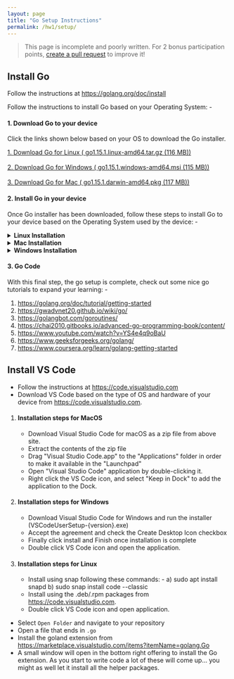 ```yaml
---
layout: page
title: "Go Setup Instructions"
permalink: /hw1/setup/
---
```


> This page is incomplete and poorly written. For 2 bonus participation points, [create a pull request](https://github.com/gwDistSys20/gwDistSys20.github.io) to improve it!

## Install Go

Follow the instructions at https://golang.org/doc/install

Follow the instructions to install Go based on your Operating System: -

<h4> 1. Download Go to your device</h4>

Click the links shown below based on your OS to download the Go installer.

<div class="container-fluid">
  <div class="row justify-content-center" style="margin-top: 12px;">
    
  <div class="col-md-3">
   <a href="https://golang.org/dl/go1.15.1.linux-amd64.tar.gz" id="start" class="download js-download">
        1. <span id="download-button" class="big js-downloadButton">Download Go for Linux</span>
        <span id="download-description" class="desc js-downloadDescription">( go1.15.1.linux-amd64.tar.gz (116 MB))</span>
      </a>
   </div>  <br>      
  <div class="col-md-3">
  <a href="https://golang.org/dl/go1.15.1.windows-amd64.msi" id="start" class="download js-download">
    2. <span id="download-button" class="big js-downloadButton">Download Go for Windows</span>
    <span id="download-description" class="desc js-downloadDescription">( go1.15.1.windows-amd64.msi (115 MB))</span>
  </a>
  </div>
  <div class = "col-md-3"><br>
  <a href="https://golang.org/dl/go1.15.1.darwin-amd64.pkg" id="start" class="download js-download">
          3. <span id="download-button" class="big js-downloadButton">Download Go for Mac</span>
          <span id="download-description" class="desc js-downloadDescription">( go1.15.1.darwin-amd64.pkg (117 MB))</span>
        </a>
  </div>
</div>
</div>

<h4> 2. Install Go in your device</h4>

Once Go installer has been downloaded, follow these steps to install Go to your device based on the Operating System used by the device: -

<details><summary><strong>Linux Installation</strong></summary>
<p>

```html
Remove all the previous versions of Go before installing a new version on the device. To do so, follow these steps:- 

1. Delete the go directory (usually /usr/local/go)
2. Remove GO bin directory from PATH environment variable of the device (edit /etc/profile or $HOME/.profile)

Once it is confirmed that all previous versions have been deleted, follow these steps to install Go:-

1. Create a Go tree in /usr/local/go, by extracting the downloaded archive into /usr/local. Run following command 
   as root or through sudo

   tar -C /usr/local -xzf go1.14.3.linux-amd64.tar.gz

2. Add the following line to the $HOME/.profile or /etc/profile

   export PATH=$PATH:/usr/local/go/bin

Note: Changes made to profile file are applied only after the user logs into computer the next time, if you want 
immediate results execute shell commands directlty or execute them via profile such as source $HOME/.profile

3. Verify the installation by confirming the version of go installed, by running following command on cmd: -

   $ go version
```
</p>
</details>

<details><summary><strong>Mac Installation</strong></summary>
<p>

```html
Remove all the previous versions of Go before installing a new version on the device. To do so, follow these steps:- 

1. Delete the go directory (usually /usr/local/go)
2. Remove GO bin directory from PATH environment variable of the device (remove the /etc/paths.d/go file)

Once it is confirmed that all previous versions have been deleted, follow these steps to install Go:-

1. Open the GUI installer package downloaded and follow the prompts to install Go.
  
2. The package installer will install Go distribution in /usr/local/go and sets PATH variable to /usr/local/go/bin,
   restart any open Terminal sessions for the change to take effect.

3. Verify the installation by confirming the version of go installed, by running following command on cmd: -

   $ go version
```
</p>
</details>

<details><summary><strong>Windows Installation</strong></summary>
<p>

```html
Remove all the previous versions of Go before installing a new version on the device. To do so, follow these steps:- 

1. Double click Add/Remove programs in the Control Panel.
2. Select Go Programming Language in Add/Remove programs and follow prompts.

Once it is confirmed that all previous versions have been deleted, follow these steps to install Go:-

1. Open the MSI installer and follow prompts to download Go.

2. By default, Go is installed in C:\Go, location can be changed as needed.

3. Verify the installation by confirming the version of go installed, by running following command on cmd: -

   $ go version
```
</p>
</details>

<h4> 3. Go Code </h4>

With this final step, the go setup is complete, check out some nice go tutorials to expand your learning: -

1) https://golang.org/doc/tutorial/getting-started
2) https://gwadvnet20.github.io/wiki/go/
3) https://golangbot.com/goroutines/
4) https://chai2010.gitbooks.io/advanced-go-programming-book/content/
5) https://www.youtube.com/watch?v=YS4e4q9oBaU
6) https://www.geeksforgeeks.org/golang/
7) https://www.coursera.org/learn/golang-getting-started

## Install VS Code

 - Follow the instructions at https://code.visualstudio.com
 - Download VS Code based on the type of OS and hardware of your device from https://code.visualstudio.com. 
 
 1) #### Installation steps for MacOS 
    - Download Visual Studio Code for macOS as a zip file from above site.
    - Extract the contents of the zip file
    - Drag "Visual Studio Code.app" to the "Applications" folder in order to make it available in the "Launchpad"
    - Open "Visual Studio Code" application by double-clicking it.
    - Right click the VS Code icon, and select "Keep in Dock" to add the application to the Dock.
 
 2) #### Installation steps for Windows
    - Download Visual Studio Code for Windows and run the installer (VSCodeUserSetup-{version}.exe)
    - Accept the agreement and check the Create Desktop Icon checkbox
    - Finally click install and Finish once installation is complete
    - Double click VS Code icon and open the application.
    
3) #### Installation steps for Linux
   - Install using snap following these commands: -
     a) sudo apt install snapd
     b) sudo snap install code --classic
   - Install using the .deb/.rpm packages from https://code.visualstudio.com. 
   - Double click VS Code icon and open application.
   
 - Select `Open Folder` and navigate to your repository
 - Open a file that ends in `.go`
 - Install the goland extension from https://marketplace.visualstudio.com/items?itemName=golang.Go
 - A small window will open in the bottom right offering to install the Go extension. As you start to write code a lot of these will come up... you might as well let it install  all the helper packages.
